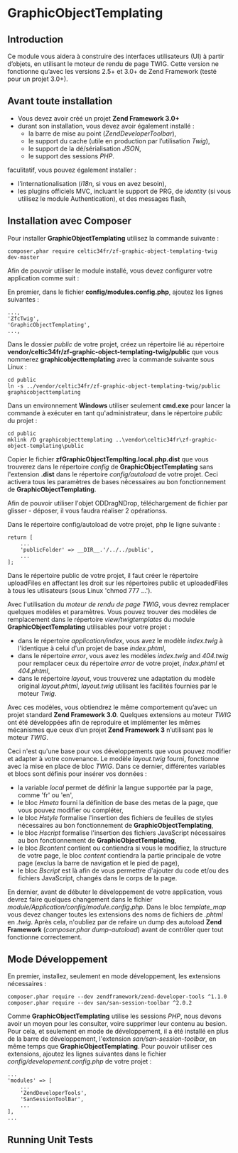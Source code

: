 # GraphicObjectTemplating

## Introduction

Ce module vous aidera à construire des interfaces utilisateurs (UI) à partir d’objets, en utilisant le moteur de rendu de page TWIG. Cette version ne fonctionne qu’avec les versions 2.5+ et 3.0+ de Zend Framework (testé pour un projet 3.0+).

## Avant toute installation ##

* Vous devez avoir créé un projet **Zend Framework 3.0+**
* durant son installation, vous devez avoir également installé :
    * la barre de mise au point (*ZendDeveloperToolbar*),
    * le support du cache (utile en production par l’utilisation *Twig*),
    * le support de la dé/sérialisation *JSON*,
    * le support des sessions *PHP*.
    
faculitatif, vous pouvez également installer :
* l’internationalisation (*i18n*, si vous en avez besoin),
* les plugins officiels MVC, incluant le support de PRG, de *identity* (si vous utilisez le module Authentication), et des messages flash,

## Installation avec Composer

Pour installer **GraphicObjectTemplating** utilisez la commande suivante :

    composer.phar require celtic34fr/zf-graphic-object-templating-twig dev-master

Afin de pouvoir utiliser le module installé, vous devez configurer votre application comme suit :

En premier, dans le fichier **config/modules.config.php**, ajoutez les lignes suivantes :

    ..., 
    'ZfcTwig',
    'GraphicObjectTemplating',
    ...,

Dans le dossier *public* de votre projet, créez un répertoire lié au répertoire **vendor/celtic34fr/zf-graphic-object-templating-twig/public** que vous nommerez **graphicobjecttemplating** avec la commande suivante sous Linux :

    cd public
    ln -s ../vendor/celtic34fr/zf-graphic-object-templating-twig/public graphicobjecttemplating

Dans un environnement **Windows** utiliser seulement **cmd.exe** pour lancer la commande à exécuter en tant qu'administrateur, dans le répertoire *public* du projet :

    cd public
    mklink /D graphicobjecttemplating ..\vendor\celtic34fr\zf-graphic-object-templating\public

Copier le fichier **zfGraphicObjectTemplting.local.php.dist** que vous trouverez dans le répertoire *config* de **GraphicObjectTemplating** sans l'extension **.dist** dans le répertoire *config/autoload* de votre projet.
Ceci activera tous les paramètres de bases nécessaires au bon fonctionnement de **GraphicObjectTemplating**.

Afin de pouvoir utiliser l'objet ODDragNDrop, téléchargement de fichier par glisser - déposer, il vous faudra réaliser 2 opérationss.

Dans le répertoire config/autoload de votre projet, php le ligne suivante : 

    return [
        ...
        'publicFolder' => __DIR__.'/../../public',
        ...
    ];
    
Dans le répertoire public de votre projet, il faut créer le répertoire uploadFiles en affectant les droit sur les répertoires public et uploadedFiles à tous les utlisateurs (sous Linux 'chmod 777 ...').

Avec l'utilisation du *moteur de rendu de page TWIG*, vous devrez remplacer quelques modèles et paramètres. Vous pouvez trouver des modèles de remplacement dans le répertoire *view/twigtemplates* du module **GraphicObjectTemplating** utilisables pour votre projet :

* dans le répertoire *application/index*, vous avez le modèle *index.twig* à l'identique à celui d'un projet de base *index.phtml*,
* dans le répertoire *error*, vous avez les modèles *index.twig* and *404.twig* pour remplacer ceux du répertoire *error* de votre projet, *index.phtml* et *404.phtml*,
* dans le répertoire *layout*, vous trouverez une adaptation du modèle original *layout.phtml*, *layout.twig* utilisant les facilités fournies par le moteur *Twig*.

Avec ces modèles, vous obtiendrez le même comportement qu’avec un projet standard **Zend Framework 3.0**. Quelques extensions au moteur *TWIG* ont été développées afin de reproduire et implémenter les mêmes mécanismes que ceux d’un projet **Zend Framework 3** n’utilisant pas le moteur *TWIG*.

Ceci n'est qu'une base pour vos développements que vous pouvez modifier et adapter à votre convenance. Le modèle *layout.twig* fourni, fonctionne avec la mise en place de bloc *TWIG*. Dans ce dernier, différentes variables et blocs sont définis pour insérer vos données :
* la variable *local* permet de définir la langue supportée par la page, comme 'fr' ou 'en',
* le bloc *Hmeta* fourni  la définition de base des metas de la page, que vous pouvez modifier ou compléter,
* le bloc *Hstyle* formalise l'insertion des fichiers de feuilles de styles nécessaires au bon fonctionnement de **GraphicObjectTemplating**,
* le bloc *Hscript* formalise l'insertion des fichiers JavaScript nécessaires au bon fonctionnement de **GraphicObjectTemplating**,
* le bloc *Bcontent* contient ou contiendra si vous le modifiez, la structure de votre page, le bloc *content* contiendra la partie principale de votre page (exclus la barre de navigation et le pied de page),
* le bloc *Bscript* est là afin de vous permettre d'ajouter du code et/ou des fichiers JavaScript, changés dans le corps de la page.

En dernier, avant de débuter le développement de votre application, vous devrez faire quelques changement dans le fichier *module/Application/config/module.config.php*. Dans le bloc *template_map* vous devez changer toutes les extensions des noms de fichiers de *.phtml* en *.twig*. Après cela, n'oubliez par de refaire un dump des autoload **Zend Framework** (*composer.phar dump-autoload*) avant de contrôler quer tout fonctionne correctement.

## Mode Développement

En premier, installez, seulement en mode développement, les extensions nécessaires :

    composer.phar require --dev zendframework/zend-developer-tools ^1.1.0
    composer.phar require --dev san/san-session-toolbar ^2.0.2

Comme **GraphicObjectTemplating** utilise les sessions *PHP*, nous devons avoir un moyen pour les consulter, voire supprimer leur contenu au besion. Pour cela, et seulement en mode de développement, il a été installé en plus de la barre de développement, l'extension *san/san-session-toolbar*, en même temps que **GraphicObjectTemplating**.
Pour pouvoir utiliser ces extensions, ajoutez les lignes suivantes dans le fichier *config/developement.config.php* de votre projet :

    ...
    'modules' => [
        ...
        'ZendDeveloperTools',
        'SanSessionToolBar',
        ...
    ],
    ...

## Running Unit Tests

